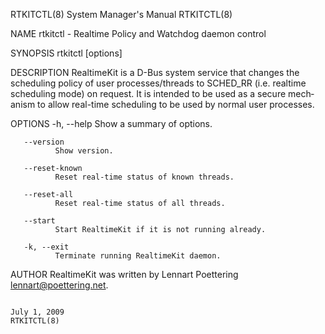 RTKITCTL(8)                                                                                System Manager's Manual                                                                                RTKITCTL(8)

NAME
       rtkitctl - Realtime Policy and Watchdog daemon control

SYNOPSIS
       rtkitctl [options]

DESCRIPTION
       RealtimeKit is a D-Bus system service that changes the scheduling policy of user processes/threads to SCHED_RR (i.e. realtime scheduling mode) on request. It is intended to be used as a secure mech‐
       anism to allow real-time scheduling to be used by normal user processes.

OPTIONS
       -h, --help
              Show a summary of options.

       --version
              Show version.

       --reset-known
              Reset real-time status of known threads.

       --reset-all
              Reset real-time status of all threads.

       --start
              Start RealtimeKit if it is not running already.

       -k, --exit
              Terminate running RealtimeKit daemon.

AUTHOR
       RealtimeKit was written by Lennart Poettering <lennart@poettering.net>.

                                                                                                 July 1, 2009                                                                                     RTKITCTL(8)
